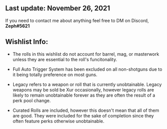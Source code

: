 ## Last update: November 26, 2021

If you need to contact me about anything feel free to DM on Discord, **Zeph#5621**


## Wishlist Info:

- The rolls in this wishlist do not account for barrel, mag, or masterwork unless they are essential to the roll's funcitonality.

- Full Auto Trigger System has been excluded on all non-shotguns due to it being totally preference on most guns.

- Legacy refers to a weapon or roll that is currently unobtainable. Legacy weapons may be sold be Xur occasionally, however legacy rolls are likely to remain unobtainable forever as they are often the result of a perk pool change.

- Curated Rolls are included, however this doesn't mean that all of them are good. They were included for the sake of completion since they often feature perks otherwise unobtainable.
